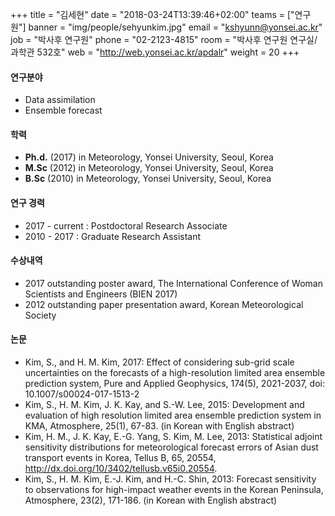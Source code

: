 +++
title = "김세현"
date = "2018-03-24T13:39:46+02:00"
teams = ["연구원"]
banner = "img/people/sehyunkim.jpg"
email = "kshyunn@yonsei.ac.kr"
job = "박사후 연구원"
phone = "02-2123-4815"
room = "박사후 연구원 연구실/ 과학관 532호"
web = "http://web.yonsei.ac.kr/apdalr"
weight = 20
+++

#### 연구분야
+ Data assimilation
+ Ensemble forecast

#### 학력
+ **Ph.d.** (2017) in Meteorology, Yonsei University, Seoul, Korea
+ **M.Sc** (2012) in Meteorology, Yonsei University, Seoul, Korea
+ **B.Sc** (2010) in Meteorology, Yonsei University, Seoul, Korea

#### 연구 경력
+ 2017 - current : Postdoctoral Research Associate
+ 2010 - 2017 : Graduate Research Assistant


#### 수상내역
+ 2017 outstanding poster award, The International Conference of Woman Scientists and
Engineers (BIEN 2017)
+ 2012 outstanding paper presentation award, Korean Meteorological Society


#### 논문
+ Kim, S., and H. M. Kim, 2017: Effect of considering sub-grid scale uncertainties on the forecasts of a high-resolution limited area ensemble prediction system, Pure and Applied Geophysics, 174(5), 2021-2037, doi: 10.1007/s00024-017-1513-2
+ Kim, S., H. M. Kim, J. K. Kay, and S.-W. Lee, 2015: Development and evaluation of high resolution limited area ensemble prediction system in KMA, Atmosphere, 25(1), 67-83. (in Korean with English abstract)
+ Kim, H. M., J. K. Kay, E.-G. Yang, S. Kim, M. Lee, 2013: Statistical adjoint sensitivity distributions for meteorological forecast errors of Asian dust transport events in Korea, Tellus B, 65, 20554, http://dx.doi.org/10/3402/tellusb.v65i0.20554.
+ Kim, S., H. M. Kim, E.-J. Kim, and H.-C. Shin, 2013: Forecast sensitivity to observations for high-impact weather events in the Korean Peninsula, Atmosphere, 23(2), 171-186. (in Korean with English abstract)
